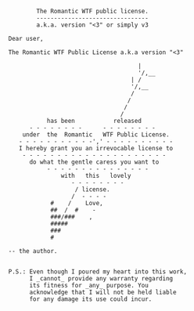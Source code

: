                        The Romantic WTF public license.
                       --------------------------------
                       a.k.a. version "<3" or simply v3
                       
               Dear user,

               The Romantic WTF Public License a.k.a version "<3"
                  
                                                    | 
                                                    '/,__
                                                  | /
                                                  '/,__
                                                  /
                                                 /    
                                                / 
                                               /
                          has been           released
                     - - - - - - - -      - - - - - - - - 
                   under  the  Romantic   WTF Public License.
                  - - - - - - - - - - -',' - - - - - - - - - - 
                  I hereby grant you an irrevocable license to
                   - - - - - - - - - - - - - - - - - - - - -
                     do what the gentle caress you want to
                          - - - - - - - - - - - - - - -  
                              with   this   lovely
                                 - - - - - - - - 
                                  / license.
                                 /  - - - -
                           #    /    Love,
                           ##  /  #    -
                           ###/###    ,
                           #####
                           ###
                           #
    
               -- the author.
    
    
               P.S.: Even though I poured my heart into this work, 
                     I _cannot_ provide any warranty regarding 
                     its fitness for _any_ purpose. You
                     acknowledge that I will not be held liable
                     for any damage its use could incur.

